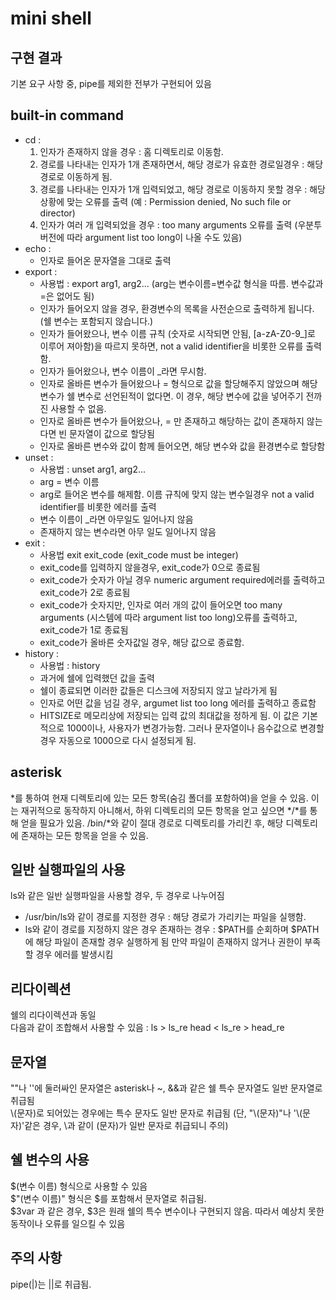mini shell
==========

구현 결과
--------
기본 요구 사항 중, pipe를 제외한 전부가 구현되어 있음

built-in command
----------------
- cd :
  1. 인자가 존재하지 않을 경우 : 
     홈 디렉토리로 이동함.
  2. 경로를 나타내는 인자가 1개 존재하면서, 해당 경로가 유효한 경로일경우 : 
     해당 경로로 이동하게 됨.
  3. 경로를 나타내는 인자가 1개 입력되었고, 해당 경로로 이동하지 못할 경우 :
     해당 상황에 맞는 오류를 출력 (예 : Permission denied, No such file or director)
  4. 인자가 여러 개 입력되었을 경우 : 
     too many arguments 오류를 출력 (우분투 버전에 따라 argument list too long이 나올 수도 있음)
- echo : 
  - 인자로 들어온 문자열을 그대로 출력
- export : 
  - 사용법 : export arg1, arg2... (arg는 변수이름=변수값 형식을 따름. 변수값과 =은 없어도 됨)
  - 인자가 들어오지 않을 경우, 환경변수의 목록을 사전순으로 출력하게 됩니다. (쉘 변수는 포함되지 않습니다.)
  - 인자가 들어왔으나, 변수 이름 규칙 (숫자로 시작되면 안됨, [a-zA-Z0-9_]로 이루어 져아함)을 따르지 못하면, not a valid identifier을 비롯한 오류를 출력함.
  - 인자가 들어왔으나, 변수 이름이 _라면 무시함.
  - 인자로 올바른 변수가 들어왔으나 = 형식으로 값을 할당해주지 않았으며 해당 변수가 쉘 변수로 선언된적이 없다면. 이 경우, 해당 변수에 값을 넣어주기 전까진 사용할 수 없음.
  - 인자로 올바른 변수가 들어왔으나, = 만 존재하고 해당하는 값이 존재하지 않는다면 빈 문자열이 값으로 할당됨
  - 인자로 올바른 변수와 값이 함께 들어오면, 해당 변수와 값을 환경변수로 할당함
- unset : 
  - 사용법 : unset arg1, arg2...
  - arg = 변수 이름
  - arg로 들어온 변수를 해제함. 이름 규칙에 맞지 않는 변수일경우 not a valid identifier를 비롯한 에러를 출력
  - 변수 이름이 _라면 아무일도 일어나지 않음
  - 존재하지 않는 변수라면 아무 일도 일어나지 않음
- exit : 
  - 사용법 exit exit_code (exit_code must be integer)
  - exit_code를 입력하지 않을경우, exit_code가 0으로 종료됨
  - exit_code가 숫자가 아닐 경우 numeric argument required에러를 출력하고 exit_code가 2로 종료됨
  - exit_code가 숫자지만, 인자로 여러 개의 값이 들어오면 too many arguments (시스템에 따라 argument list too long)오류를 출력하고, exit_code가 1로 종료됨
  - exit_code가 올바른 숫자값일 경우, 해당 값으로 종료함.
- history : 
  - 사용법 : history
  - 과거에 쉘에 입력했던 값을 출력
  - 쉘이 종료되면 이러한 값들은 디스크에 저장되지 않고 날라가게 됨
  - 인자로 어떤 값을 넘길 경우, argumet list too long 에러를 출력하고 종료함
  - HITSIZE로 메모리상에 저장되는 입력 값의 최대값을 정하게 됨. 이 값은 기본적으로 1000이나, 사용자가 변경가능함. 그러나 문자열이나 음수값으로 변경할 경우 자동으로 1000으로 다시 설정되게 됨.

asterisk
--------
*를 통하여 현재 디렉토리에 있는 모든 항목(숨김 폴더를 포함하여)을 얻을 수 있음. 이는 재귀적으로 동작하지 아니해서, 하위 디렉토리의 모든 항목을 얻고 싶으면 */*를 통해 얻을 필요가 있음. /bin/*와 같이 절대 경로로 디렉토리를 가리킨 후, 해당 디렉토리에 존재하는 모든 항목을 얻을 수 있음.  

일반 실행파일의 사용  
----------------
ls와 같은 일반 실행파일을 사용할 경우, 두 경우로 나누어짐
- /usr/bin/ls와 같이 경로를 지정한 경우 : 해당 경로가 가리키는 파일을 실행함.
- ls와 같이 경로를 지정하지 않은 경우 존재하는 경우 : $PATH를 순회하며 $PATH에 해당 파일이 존재할 경우 실행하게 됨
만약 파일이 존재하지 않거나 권한이 부족할 경우 에러를 발생시킴

리다이렉션
---------
쉘의 리다이렉션과 동일  
다음과 같이 조합해서 사용할 수 있음 : 
ls > ls_re
head < ls_re > head_re

문자열
-----
""나 ''에 둘러싸인 문자열은 asterisk나 ~, &&과 같은 쉘 특수 문자열도 일반 문자열로 취급됨  
\\(문자)로 되어있는 경우에는 특수 문자도 일반 문자로 취급됨 (단, "\\(문자)"나 '\\(문자)'같은 경우, \\과 같이 (문자)가 일반 문자로 취급되니 주의)

쉘 변수의 사용
-------------
$(변수 이름) 형식으로 사용할 수 있음  
$"(변수 이름)" 형식은 $를 포함해서 문자열로 취급됨.  
$3var 과 같은 경우, $3은 원래 쉘의 특수 변수이나 구현되지 않음. 따라서 예상치 못한 동작이나 오류를 일으킬 수 있음  

주의 사항
--------
pipe(|)는 ||로 취급됨.